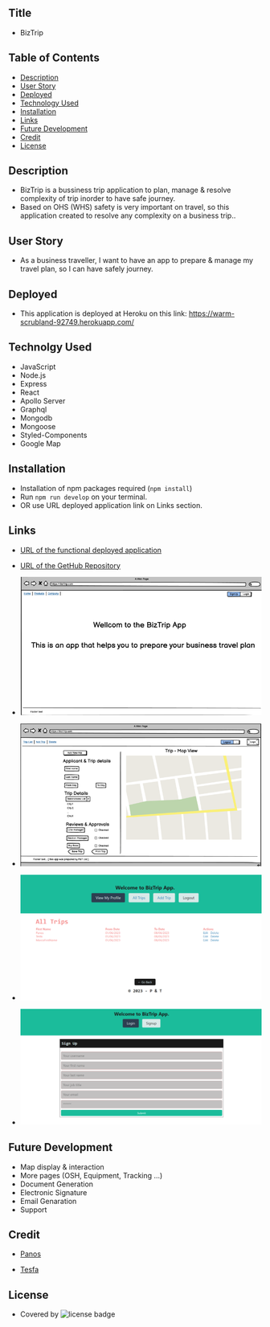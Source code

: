 ## Title

- BizTrip

## Table of Contents

- [Description](#description)
- [User Story](#user-story)
- [Deployed](#deployed)
- [Technology Used](#technolgy-used)
- [Installation](#installation)
- [Links](#links)
- [Future Development](#future-development)
- [Credit](#credit)
- [License](#license)

## Description

- BizTrip is a bussiness trip application to plan, manage & resolve complexity of trip inorder to have safe journey.
- Based on OHS (WHS) safety is very important on travel, so this application created to resolve any complexity on a business trip..

## User Story

- As a business traveller, I want to have an app to prepare & manage my travel plan, so I can have safely journey.

## Deployed

- This application is deployed at Heroku on this link: https://warm-scrubland-92749.herokuapp.com/

## Technolgy Used

- JavaScript
- Node.js
- Express
- React
- Apollo Server
- Graphql
- Mongodb
- Mongoose
- Styled-Components
- Google Map

## Installation

- Installation of npm packages required (`npm install`)
- Run `npm run develop` on your terminal.
- OR use URL deployed application link on Links section.

## Links

- [URL of the functional deployed application](https://warm-scrubland-92749.herokuapp.com/)
- [URL of the GetHub Repository](https://github.com/Tesfa8186/BizTrip)

- ![Project-3 Wire Frame](./assets/WireFrame-Page1.png)
- ![Wire Frame P2](./assets/Wire-Frame-Page2.png)
- ![Login Page](./assets/Login-Page.png)
- ![Sign Up Page](./assets/SignUp-Page.png)

## Future Development

- Map display & interaction
- More pages (OSH, Equipment, Tracking ...)
- Document Generation
- Electronic Signature
- Email Genaration
- Support

## Credit

- [Panos](https://github.com/PanosGian)

- [Tesfa](https://github.com/Tesfa8186)

## License

- Covered by ![license badge](https://img.shields.io/badge/license-MIT-brightgreen)
